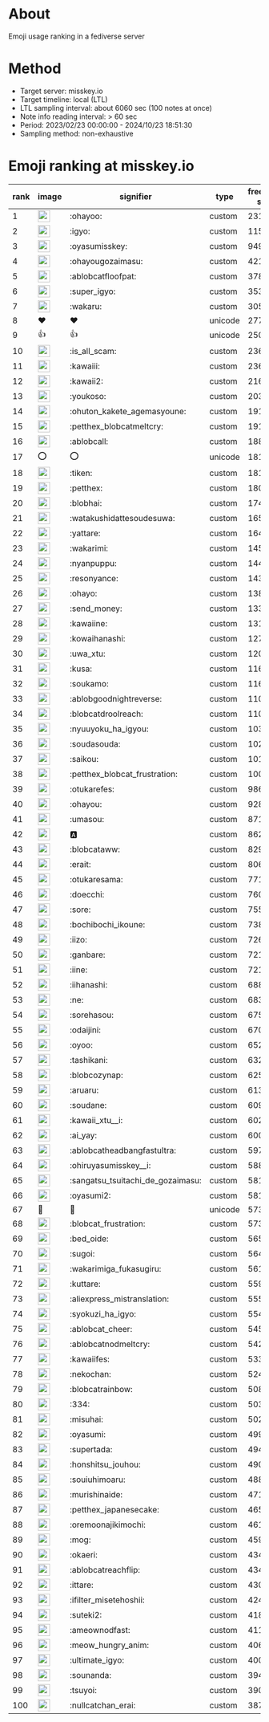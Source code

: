 # About
Emoji usage ranking in a fediverse server

# Method
- Target server: misskey.io
- Target timeline: local (LTL)
- LTL sampling interval: about 6060 sec (100 notes at once)
- Note info reading interval: > 60 sec
- Period: 2023/02/23 00:00:00 - 2024/10/23 18:51:30 
- Sampling method: non-exhaustive

# Emoji ranking at misskey.io

|rank|image|signifier|type|frequency score|
|----|----|----|----|----|
|1|<img height="24" src="https://misskey.io/emoji/ohayoo.webp">|:ohayoo:|custom|231444|
|2|<img height="24" src="https://misskey.io/emoji/igyo.webp">|:igyo:|custom|115951|
|3|<img height="24" src="https://misskey.io/emoji/oyasumisskey.webp">|:oyasumisskey:|custom|94927|
|4|<img height="24" src="https://misskey.io/emoji/ohayougozaimasu.webp">|:ohayougozaimasu:|custom|42136|
|5|<img height="24" src="https://misskey.io/emoji/ablobcatfloofpat.webp">|:ablobcatfloofpat:|custom|37865|
|6|<img height="24" src="https://misskey.io/emoji/super_igyo.webp">|:super_igyo:|custom|35387|
|7|<img height="24" src="https://misskey.io/emoji/wakaru.webp">|:wakaru:|custom|30519|
|8|❤|❤|unicode|27737|
|9|👍|👍|unicode|25035|
|10|<img height="24" src="https://misskey.io/emoji/is_all_scam.webp">|:is_all_scam:|custom|23644|
|11|<img height="24" src="https://misskey.io/emoji/kawaiii.webp">|:kawaiii:|custom|23628|
|12|<img height="24" src="https://misskey.io/emoji/kawaii2.webp">|:kawaii2:|custom|21606|
|13|<img height="24" src="https://misskey.io/emoji/youkoso.webp">|:youkoso:|custom|20382|
|14|<img height="24" src="https://misskey.io/emoji/ohuton_kakete_agemasyoune.webp">|:ohuton_kakete_agemasyoune:|custom|19177|
|15|<img height="24" src="https://misskey.io/emoji/petthex_blobcatmeltcry.webp">|:petthex_blobcatmeltcry:|custom|19132|
|16|<img height="24" src="https://misskey.io/emoji/ablobcall.webp">|:ablobcall:|custom|18866|
|17|⭕|⭕|unicode|18195|
|18|<img height="24" src="https://misskey.io/emoji/tiken.webp">|:tiken:|custom|18181|
|19|<img height="24" src="https://misskey.io/emoji/petthex.webp">|:petthex:|custom|18057|
|20|<img height="24" src="https://misskey.io/emoji/blobhai.webp">|:blobhai:|custom|17479|
|21|<img height="24" src="https://misskey.io/emoji/watakushidattesoudesuwa.webp">|:watakushidattesoudesuwa:|custom|16519|
|22|<img height="24" src="https://misskey.io/emoji/yattare.webp">|:yattare:|custom|16466|
|23|<img height="24" src="https://misskey.io/emoji/wakarimi.webp">|:wakarimi:|custom|14572|
|24|<img height="24" src="https://misskey.io/emoji/nyanpuppu.webp">|:nyanpuppu:|custom|14429|
|25|<img height="24" src="https://misskey.io/emoji/resonyance.webp">|:resonyance:|custom|14303|
|26|<img height="24" src="https://misskey.io/emoji/ohayo.webp">|:ohayo:|custom|13870|
|27|<img height="24" src="https://misskey.io/emoji/send_money.webp">|:send_money:|custom|13359|
|28|<img height="24" src="https://misskey.io/emoji/kawaiine.webp">|:kawaiine:|custom|13140|
|29|<img height="24" src="https://misskey.io/emoji/kowaihanashi.webp">|:kowaihanashi:|custom|12749|
|30|<img height="24" src="https://misskey.io/emoji/uwa_xtu.webp">|:uwa_xtu:|custom|12035|
|31|<img height="24" src="https://misskey.io/emoji/kusa.webp">|:kusa:|custom|11685|
|32|<img height="24" src="https://misskey.io/emoji/soukamo.webp">|:soukamo:|custom|11638|
|33|<img height="24" src="https://misskey.io/emoji/ablobgoodnightreverse.webp">|:ablobgoodnightreverse:|custom|11081|
|34|<img height="24" src="https://misskey.io/emoji/blobcatdroolreach.webp">|:blobcatdroolreach:|custom|11077|
|35|<img height="24" src="https://misskey.io/emoji/nyuuyoku_ha_igyou.webp">|:nyuuyoku_ha_igyou:|custom|10311|
|36|<img height="24" src="https://misskey.io/emoji/soudasouda.webp">|:soudasouda:|custom|10232|
|37|<img height="24" src="https://misskey.io/emoji/saikou.webp">|:saikou:|custom|10101|
|38|<img height="24" src="https://misskey.io/emoji/petthex_blobcat_frustration.webp">|:petthex_blobcat_frustration:|custom|10019|
|39|<img height="24" src="https://misskey.io/emoji/otukarefes.webp">|:otukarefes:|custom|9864|
|40|<img height="24" src="https://misskey.io/emoji/ohayou.webp">|:ohayou:|custom|9285|
|41|<img height="24" src="https://misskey.io/emoji/umasou.webp">|:umasou:|custom|8712|
|42|<img height="24" src="https://misskey.io/emoji/a.webp">|:a:|custom|8624|
|43|<img height="24" src="https://misskey.io/emoji/blobcataww.webp">|:blobcataww:|custom|8294|
|44|<img height="24" src="https://misskey.io/emoji/erait.webp">|:erait:|custom|8060|
|45|<img height="24" src="https://misskey.io/emoji/otukaresama.webp">|:otukaresama:|custom|7714|
|46|<img height="24" src="https://misskey.io/emoji/doecchi.webp">|:doecchi:|custom|7602|
|47|<img height="24" src="https://misskey.io/emoji/sore.webp">|:sore:|custom|7555|
|48|<img height="24" src="https://misskey.io/emoji/bochibochi_ikoune.webp">|:bochibochi_ikoune:|custom|7386|
|49|<img height="24" src="https://misskey.io/emoji/iizo.webp">|:iizo:|custom|7266|
|50|<img height="24" src="https://misskey.io/emoji/ganbare.webp">|:ganbare:|custom|7217|
|51|<img height="24" src="https://misskey.io/emoji/iine.webp">|:iine:|custom|7216|
|52|<img height="24" src="https://misskey.io/emoji/iihanashi.webp">|:iihanashi:|custom|6883|
|53|<img height="24" src="https://misskey.io/emoji/ne.webp">|:ne:|custom|6831|
|54|<img height="24" src="https://misskey.io/emoji/sorehasou.webp">|:sorehasou:|custom|6759|
|55|<img height="24" src="https://misskey.io/emoji/odaijini.webp">|:odaijini:|custom|6704|
|56|<img height="24" src="https://misskey.io/emoji/oyoo.webp">|:oyoo:|custom|6526|
|57|<img height="24" src="https://misskey.io/emoji/tashikani.webp">|:tashikani:|custom|6329|
|58|<img height="24" src="https://misskey.io/emoji/blobcozynap.webp">|:blobcozynap:|custom|6257|
|59|<img height="24" src="https://misskey.io/emoji/aruaru.webp">|:aruaru:|custom|6137|
|60|<img height="24" src="https://misskey.io/emoji/soudane.webp">|:soudane:|custom|6098|
|61|<img height="24" src="https://misskey.io/emoji/kawaii_xtu__i.webp">|:kawaii_xtu__i:|custom|6020|
|62|<img height="24" src="https://misskey.io/emoji/ai_yay.webp">|:ai_yay:|custom|6008|
|63|<img height="24" src="https://misskey.io/emoji/ablobcatheadbangfastultra.webp">|:ablobcatheadbangfastultra:|custom|5979|
|64|<img height="24" src="https://misskey.io/emoji/ohiruyasumisskey__i.webp">|:ohiruyasumisskey__i:|custom|5885|
|65|<img height="24" src="https://misskey.io/emoji/sangatsu_tsuitachi_de_gozaimasu.webp">|:sangatsu_tsuitachi_de_gozaimasu:|custom|5818|
|66|<img height="24" src="https://misskey.io/emoji/oyasumi2.webp">|:oyasumi2:|custom|5812|
|67|🎉|🎉|unicode|5737|
|68|<img height="24" src="https://misskey.io/emoji/blobcat_frustration.webp">|:blobcat_frustration:|custom|5731|
|69|<img height="24" src="https://misskey.io/emoji/bed_oide.webp">|:bed_oide:|custom|5659|
|70|<img height="24" src="https://misskey.io/emoji/sugoi.webp">|:sugoi:|custom|5640|
|71|<img height="24" src="https://misskey.io/emoji/wakarimiga_fukasugiru.webp">|:wakarimiga_fukasugiru:|custom|5611|
|72|<img height="24" src="https://misskey.io/emoji/kuttare.webp">|:kuttare:|custom|5590|
|73|<img height="24" src="https://misskey.io/emoji/aliexpress_mistranslation.webp">|:aliexpress_mistranslation:|custom|5552|
|74|<img height="24" src="https://misskey.io/emoji/syokuzi_ha_igyo.webp">|:syokuzi_ha_igyo:|custom|5542|
|75|<img height="24" src="https://misskey.io/emoji/ablobcat_cheer.webp">|:ablobcat_cheer:|custom|5450|
|76|<img height="24" src="https://misskey.io/emoji/ablobcatnodmeltcry.webp">|:ablobcatnodmeltcry:|custom|5428|
|77|<img height="24" src="https://misskey.io/emoji/kawaiifes.webp">|:kawaiifes:|custom|5332|
|78|<img height="24" src="https://misskey.io/emoji/nekochan.webp">|:nekochan:|custom|5240|
|79|<img height="24" src="https://misskey.io/emoji/blobcatrainbow.webp">|:blobcatrainbow:|custom|5083|
|80|<img height="24" src="https://misskey.io/emoji/334.webp">|:334:|custom|5030|
|81|<img height="24" src="https://misskey.io/emoji/misuhai.webp">|:misuhai:|custom|5025|
|82|<img height="24" src="https://misskey.io/emoji/oyasumi.webp">|:oyasumi:|custom|4999|
|83|<img height="24" src="https://misskey.io/emoji/supertada.webp">|:supertada:|custom|4945|
|84|<img height="24" src="https://misskey.io/emoji/honshitsu_jouhou.webp">|:honshitsu_jouhou:|custom|4905|
|85|<img height="24" src="https://misskey.io/emoji/souiuhimoaru.webp">|:souiuhimoaru:|custom|4887|
|86|<img height="24" src="https://misskey.io/emoji/murishinaide.webp">|:murishinaide:|custom|4714|
|87|<img height="24" src="https://misskey.io/emoji/petthex_japanesecake.webp">|:petthex_japanesecake:|custom|4655|
|88|<img height="24" src="https://misskey.io/emoji/oremoonajikimochi.webp">|:oremoonajikimochi:|custom|4613|
|89|<img height="24" src="https://misskey.io/emoji/mog.webp">|:mog:|custom|4591|
|90|<img height="24" src="https://misskey.io/emoji/okaeri.webp">|:okaeri:|custom|4349|
|91|<img height="24" src="https://misskey.io/emoji/ablobcatreachflip.webp">|:ablobcatreachflip:|custom|4342|
|92|<img height="24" src="https://misskey.io/emoji/ittare.webp">|:ittare:|custom|4309|
|93|<img height="24" src="https://misskey.io/emoji/ifilter_misetehoshii.webp">|:ifilter_misetehoshii:|custom|4248|
|94|<img height="24" src="https://misskey.io/emoji/suteki2.webp">|:suteki2:|custom|4188|
|95|<img height="24" src="https://misskey.io/emoji/ameownodfast.webp">|:ameownodfast:|custom|4110|
|96|<img height="24" src="https://misskey.io/emoji/meow_hungry_anim.webp">|:meow_hungry_anim:|custom|4063|
|97|<img height="24" src="https://misskey.io/emoji/ultimate_igyo.webp">|:ultimate_igyo:|custom|4005|
|98|<img height="24" src="https://misskey.io/emoji/sounanda.webp">|:sounanda:|custom|3940|
|99|<img height="24" src="https://misskey.io/emoji/tsuyoi.webp">|:tsuyoi:|custom|3903|
|100|<img height="24" src="https://misskey.io/emoji/nullcatchan_erai.webp">|:nullcatchan_erai:|custom|3871|
